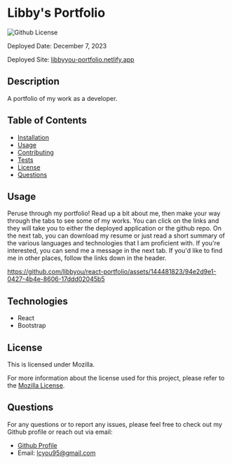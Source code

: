 # Libby's Portfolio

![Github License](https://img.shields.io/badge/License-Mozilla-yellow.svg)

 Deployed Date: December 7, 2023

 Deployed Site: [libbyyou-portfolio.netlify.app](libbyyou-portfolio.netlify.app)

  ## Description

  A portfolio of my work as a developer.

  ## Table of Contents

  - [Installation](#installation)
  - [Usage](#usage)
  - [Contributing](#contributing)
  - [Tests](#tests)
  - [License](#license)
  - [Questions](#questions)

  ## Usage

  Peruse through my portfolio! Read up a bit about me, then make your way through the tabs to see some of my works. You can click on the links and they will take you to either the deployed application or the github repo. On the next tab, you can download my resume or just read a short summary of the various languages and technologies that I am proficient with. If you're interested, you can send me a message in the next tab. If you'd like to find me in other places, follow the links down in the header.

https://github.com/libbyou/react-portfolio/assets/144481823/94e2d9e1-0427-4b4e-8606-17ddd02045b5

  ## Technologies

  - React
  - Bootstrap
  
  ## License
  
  This is licensed under Mozilla.

  For more information about the license used for this project, please refer to the
  [Mozilla License](https://choosealicense.com/licenses/mozilla/).


  ## Questions

  For any questions or to report any issues, please feel free to check out my Github profile or reach out via email:
  - [Github Profile](https://github.com/libbyou)
  - Email: <lcyou95@gmail.com>
